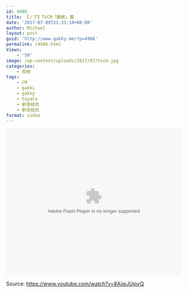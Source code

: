 ```yaml
---
id: 4986
title: 【ノア】TVCM「観察」篇
date: '2017-07-09T21:33:10+08:00'
author: Michael
layout: post
guid: 'http://www.gakky.me/?p=4986'
permalink: /4986.html
Views:
    - '50'
image: /wp-content/uploads/2017/07/tvcm.jpg
categories:
    - 视频
tags:
    - CM
    - gakki
    - gakky
    - toyata
    - 新垣結衣
    - 新垣结衣
format: video
---
```


<embed align="middle" height="400" src="http://player.youku.com/player.php/sid/XMjg3OTgyNTQxNg==/v.swf" type="application/x-shockwave-flash" width="480"></embed>

Source: <https://www.youtube.com/watch?v=8AiieJUjpvQ>